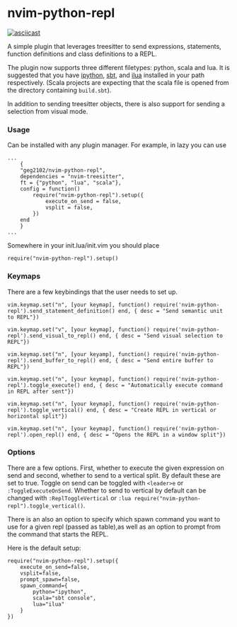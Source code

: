 # nvim-python-repl 
[![asciicast](https://asciinema.org/a/34uNXyyhsDJFDBFSAzzrf9B1b.svg)](https://asciinema.org/a/34uNXyyhsDJFDBFSAzzrf9B1b)

A simple plugin that leverages treesitter to send expressions, statements,
function definitions and class definitions to a REPL. 

The plugin now supports three different filetypes: python, scala and lua. It is
suggested that you have [ipython](https://ipython.org/),
[sbt](https://www.scala-sbt.org), and [ilua](https://github.com/guysv/ilua)
installed in your path respectively. (Scala projects are expecting that the scala file
is opened from the directory containing `build.sbt`).

In addition to sending treesitter objects, there is also support for sending a
selection from visual mode. 

### Usage 

Can be installed with any plugin manager. For example, in lazy you can use 

``` 
...
    {
    "geg2102/nvim-python-repl",
    dependencies = "nvim-treesitter",
    ft = {"python", "lua", "scala"}, 
    config = function()
        require("nvim-python-repl").setup({
            execute_on_send = false,
            vsplit = false,
        })
    end
    }
...

```

Somewhere in your init.lua/init.vim you should place 

``` require("nvim-python-repl").setup() ```

### Keymaps


There are a few keybindings that the user needs to set up. 

```[lua]
vim.keymap.set("n", [your keymap], function() require('nvim-python-repl').send_statement_definition() end, { desc = "Send semantic unit to REPL"})

vim.keymap.set("v", [your keymap], function() require('nvim-python-repl').send_visual_to_repl() end, { desc = "Send visual selection to REPL"})

vim.keymap.set("n", [your keyamp], function() require('nvim-python-repl').send_buffer_to_repl() end, { desc = "Send entire buffer to REPL"})

vim.keymap.set("n", [your keymap], function() require('nvim-python-repl').toggle_execute() end, { desc = "Automatically execute command in REPL after sent"})

vim.keymap.set("n", [your keymap], function() require('nvim-python-repl').toggle_vertical() end, { desc = "Create REPL in vertical or horizontal split"})

vim.keymap.set("n", [your keymap], function() require('nvim-python-repl').open_repl() end, { desc = "Opens the REPL in a window split"})
```

### Options 
There are a few options. First, whether to execute the given expression on send
and second, whether to send to a vertical split. By default these are set to true. Toggle on send
can be toggled with `<leader>e` or `:ToggleExecuteOnSend`. Whether to send to vertical
by default can be changed with `:ReplToggleVertical` or `:lua
require("nvim-python-repl").toggle_vertical()`. 


There is an also an option to specify which spawn command you want to use for a given repl (passed as table),as well as an option to prompt from the command that starts the REPL.

Here is the default setup: 

``` 
require("nvim-python-repl").setup({
    execute_on_send=false, 
    vsplit=false,
    prompt_spawn=false,
    spawn_command={
        python="ipython", 
        scala="sbt console",
        lua="ilua"
    }
}) 
```

